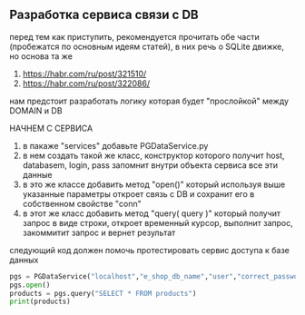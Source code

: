 ## Разработка сервиса связи с DB

перед тем как приступить, рекомендуется прочитать обе части (пробежатся по основным идеям статей), в них речь о SQLite движке, но основа та же 
1. https://habr.com/ru/post/321510/
2. https://habr.com/ru/post/322086/

нам предстоит разработать логику которая будет "прослойкой" между DOMAIN и DB

НАЧНЕМ С СЕРВИСА

1. в пакаже "services" добавьте PGDataService.py
2. в нем создать такой же класс, конструктор которого получит host, databasem, login, pass запомнит внутри объекта сервиса все эти данные
3. в это же классе добавить метод "open()" который используя выше указанные параметры откроет связь с DB и сохранит его в собственном свойстве "conn"
4. в этот же класс добавить метод "query( query )" который получит запрос в виде строки, откроет временный курсор, выполнит запрос, закоммитит запрос и вернет результат

следующий код должен помочь протестировать сервис доступа к базе данных

```py
pgs = PGDataService("localhost","e_shop_db_name","user","correct_password") # замените сами на правильные данные
pgs.open()
products = pgs.query("SELECT * FROM products")
print(products)
```

